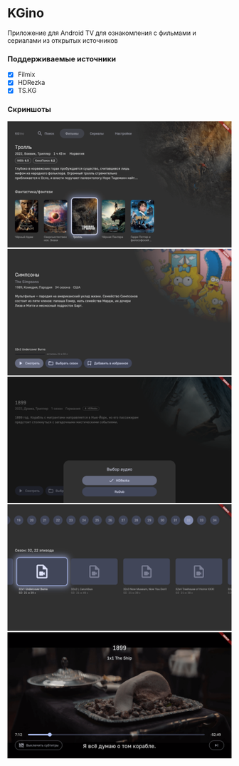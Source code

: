 # KGino

Приложение для Android TV для ознакомления с фильмами и сериалами из открытых источников

### Поддерживаемые источники

- [x] Filmix
- [x] HDRezka
- [x] TS.KG

### Скриншоты

![screenshot 1](/screenshots/1.png?raw=true)
![screenshot 2](/screenshots/2.png?raw=true)
![screenshot 3](/screenshots/3.png?raw=true)
![screenshot 4](/screenshots/4.png?raw=true)
![screenshot 5](/screenshots/5.png?raw=true)